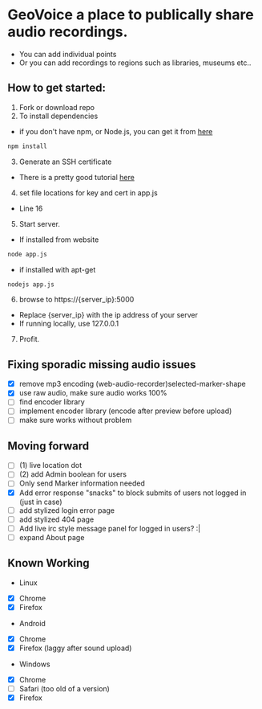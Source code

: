 # GeoVoice a place to publically share audio recordings.

- You can add individual points
- Or you can add recordings to regions such as libraries, museums etc..

## How to get started:
1. Fork or download repo
2. To install dependencies
  - if you don't have npm, or Node.js, you can get it from [here](https://nodejs.org/)
  ```bash
  npm install
  ```
3. Generate an SSH certificate
  - There is a pretty good tutorial [here](https://help.github.com/articles/generating-an-ssh-key/)
4. set file locations for key and cert in app.js
  - Line 16
5. Start server.
  - If installed from website
  ```bash
  node app.js
  ```
  - if installed with apt-get
  ```bash
  nodejs app.js
  ````
6. browse to https://{server_ip}:5000
  - Replace {server_ip} with the ip address of your server
  - If running locally, use 127.0.0.1
7. Profit.

## Fixing sporadic missing audio issues
 - [x] remove mp3 encoding (web-audio-recorder)selected-marker-shape
 - [x] use raw audio, make sure audio works 100%
 - [ ] find encoder library
 - [ ] implement encoder library (encode after preview before upload)
 - [ ] make sure works without problem

## Moving forward
 - [ ] (1) live location dot
 - [ ] (2) add Admin boolean for users
 - [ ] Only send Marker information needed
 - [x] Add error response "snacks" to block submits of users not logged in (just in case)
 - [ ] add stylized login error page
 - [ ] add stylized 404 page
 - [ ] Add live irc style message panel for logged in users? :|
 - [ ] expand About page

## Known Working
  - Linux
   - [x] Chrome
   - [x] Firefox
  - Android
   - [x] Chrome
   - [x] Firefox (laggy after sound upload)
  - Windows
   - [x] Chrome
   - [ ] Safari (too old of a version)
   - [x] Firefox
